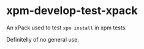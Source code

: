 # xpm-develop-test-xpack

An xPack used to test `xpm install` in xpm tests.

Definitelly of no general use.
